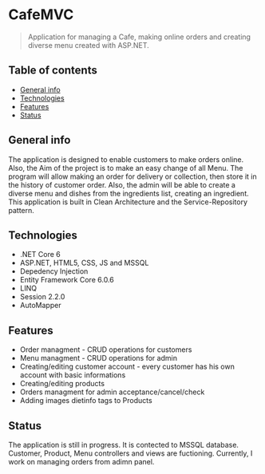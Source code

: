 # CafeMVC
>Application  for managing  a Cafe, making online orders and creating diverse menu created with ASP.NET.

## Table of contents
* [General info](#general-info)
* [Technologies](#technologies)
* [Features](#features)
* [Status](#status)


## General info
The application is designed to enable customers to make orders online. Also, the Aim of the project is to make an easy change of all Menu. The program will allow making an order for delivery or collection, then store it in the history of customer order. Also, the admin will be able to create a diverse menu and dishes from the ingredients list, creating an ingredient.
This application is built in Clean Architecture and the Service-Repository pattern.

## Technologies
* .NET Core 6
* ASP.NET, HTML5, CSS, JS and MSSQL
* Depedency Injection
* Entity Framework Core 6.0.6
* LINQ
* Session  2.2.0
* AutoMapper


## Features
* Order managment - CRUD operations for customers
* Menu managment - CRUD operations for admin
* Creating/editing customer account - every customer has his own account with basic informations
* Creating/editing products
* Orders managment for admin acceptance/cancel/check 
* Adding images dietinfo tags to Products
## Status
The application is still in progress. It is contected to MSSQL database. Customer, Product, Menu controllers and views are fuctioning. Currently, I work on managing  orders from adimn panel.

